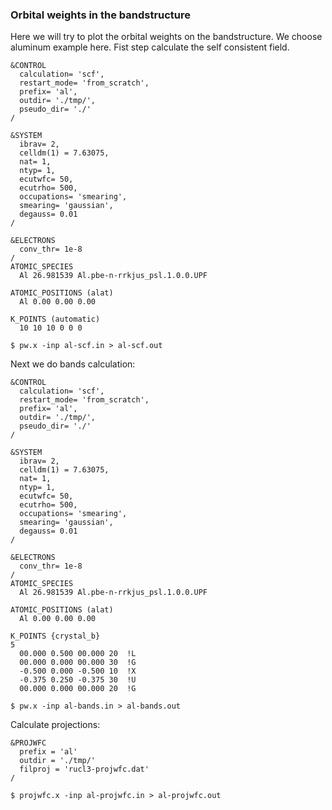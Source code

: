 ### Orbital weights in the bandstructure 

Here we will try to plot the orbital weights on the bandstructure. We choose aluminum example here. Fist step calculate the self consistent field. 
```
&CONTROL
  calculation= 'scf',
  restart_mode= 'from_scratch',
  prefix= 'al',
  outdir= './tmp/',
  pseudo_dir= './'
/

&SYSTEM
  ibrav= 2,
  celldm(1) = 7.63075,
  nat= 1,
  ntyp= 1,
  ecutwfc= 50,
  ecutrho= 500,
  occupations= 'smearing',
  smearing= 'gaussian',
  degauss= 0.01
/

&ELECTRONS
  conv_thr= 1e-8
/
ATOMIC_SPECIES
  Al 26.981539 Al.pbe-n-rrkjus_psl.1.0.0.UPF
  
ATOMIC_POSITIONS (alat)
  Al 0.00 0.00 0.00

K_POINTS (automatic)
  10 10 10 0 0 0
```
```
$ pw.x -inp al-scf.in > al-scf.out
```

Next we do bands calculation: 
```
&CONTROL
  calculation= 'scf',
  restart_mode= 'from_scratch',
  prefix= 'al',
  outdir= './tmp/',
  pseudo_dir= './'
/

&SYSTEM
  ibrav= 2,
  celldm(1) = 7.63075,
  nat= 1,
  ntyp= 1,
  ecutwfc= 50,
  ecutrho= 500,
  occupations= 'smearing',
  smearing= 'gaussian',
  degauss= 0.01
/

&ELECTRONS
  conv_thr= 1e-8
/
ATOMIC_SPECIES
  Al 26.981539 Al.pbe-n-rrkjus_psl.1.0.0.UPF
  
ATOMIC_POSITIONS (alat)
  Al 0.00 0.00 0.00

K_POINTS {crystal_b}
5
  00.000 0.500 00.000 20  !L
  00.000 0.000 00.000 30  !G
  -0.500 0.000 -0.500 10  !X
  -0.375 0.250 -0.375 30  !U
  00.000 0.000 00.000 20  !G
```
```
$ pw.x -inp al-bands.in > al-bands.out
```

Calculate projections: 
```
&PROJWFC
  prefix = 'al'
  outdir = './tmp/'
  filproj = 'rucl3-projwfc.dat'
/
```
```
$ projwfc.x -inp al-projwfc.in > al-projwfc.out
```
